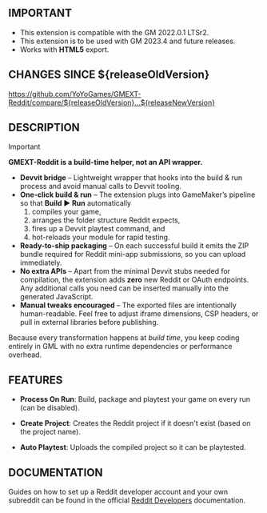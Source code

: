 ## IMPORTANT

- This extension is compatible with the GM 2022.0.1 LTSr2.
- This extension is to be used with GM 2023.4 and future releases.
- Works with **HTML5** export.

## CHANGES SINCE ${releaseOldVersion}

https://github.com/YoYoGames/GMEXT-Reddit/compare/${releaseOldVersion}...${releaseNewVersion}

## DESCRIPTION

> [!IMPORTANT]
> **GMEXT-Reddit is a build-time helper, not an API wrapper.**

* **Devvit bridge** – Lightweight wrapper that hooks into the build & run process and avoid manual calls to Devvit tooling.
* **One-click build & run** – The extension plugs into GameMaker’s pipeline so that **Build ► Run** automatically  
  1. compiles your game,  
  2. arranges the folder structure Reddit expects,  
  3. fires up a Devvit playtest command, and  
  4. hot-reloads your module for rapid testing.  
* **Ready-to-ship packaging** – On each successful build it emits the ZIP bundle required for Reddit mini-app submissions, so you can upload immediately.  
* **No extra APIs** – Apart from the minimal Devvit stubs needed for compilation, the extension adds **zero** new Reddit or OAuth endpoints. Any additional calls you need can be inserted manually into the generated JavaScript.  
* **Manual tweaks encouraged** – The exported files are intentionally human-readable. Feel free to adjust iframe dimensions, CSP headers, or pull in external libraries before publishing.

Because every transformation happens at *build time*, you keep coding entirely in GML with no extra runtime dependencies or performance overhead.

## FEATURES 

* **Process On Run**: Build, package and playtest your game on every run (can be disabled).

* **Create Project**: Creates the Reddit project if it doesn't exist (based on the project name).

* **Auto Playtest**: Uploads the compiled project so it can be playtested.

## DOCUMENTATION

Guides on how to set up a Reddit developer account and your own subreddit can be found in the official [Reddit Developers](https://developers.reddit.com/docs/quickstart) documentation.